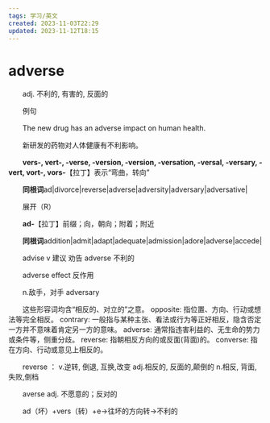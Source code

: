 ```yaml
---
tags: 学习/英文
created: 2023-11-03T22:29
updated: 2023-11-12T18:15
---
```

# adverse

　　adj. 不利的, 有害的, 反面的

　　例句

　　The new drug has an adverse impact on human health.

　　新研发的药物对人体健康有不利影响。

　　**vers-, vert-, -verse, -version, -version, -versation, -versal, -versary, -vert, vort-, vors-**【拉丁】表示“弯曲，转向”

　　**同根词**ad\|divorce\|reverse\|adverse\|adversity\|adversary\|adversative\|

　　展开（R）

　　**ad-**【拉丁】前缀；向，朝向；附着；附近

　　**同根词**addition\|admit\|adapt\|adequate\|admission\|adore\|adverse\|accede\|

　　advise v 建议 劝告 adverse 不利的

　　adverse effect 反作用

　　n.敌手，对手 adversary

　　这些形容词均含“相反的、对立的”之意。 opposite: 指位置、方向、行动或想法等完全相反。 contrary: 一般指与某种主张、看法或行为等正好相反，隐含否定一方并不意味着肯定另一方的意味。 adverse: 通常指违害利益的、无生命的势力或条件等，侧重分歧。 reverse: 指朝相反方向的或反面(背面)的。 converse: 指在方向、行动或意见上相反的。

　　reverse ： v.逆转, 倒退, 互换,改变 adj.相反的, 反面的,颠倒的 n.相反, 背面, 失败,倒档

　　averse adj. 不愿意的；反对的

　　ad（坏）+vers（转）+e→往坏的方向转→不利的
